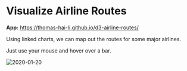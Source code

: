 # Visualize Airline Routes

**App:** https://thomas-hai-li.github.io/d3-airline-routes/

Using linked charts, we can map out the routes for some major airlines.

Just use your mouse and hover over a bar.

![2020-01-20](https://user-images.githubusercontent.com/34053587/72701730-56d3cc00-3b1e-11ea-8775-882b467ee1b4.png)
